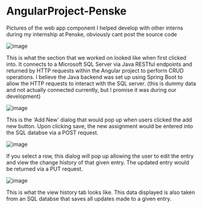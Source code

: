 # AngularProject-Penske

Pictures of the web app component I helped develop with other interns during my internship at Penske, 
obviously cant post the source code

![image](https://github.com/user-attachments/assets/dd3b9112-013c-4ca1-94d4-7e25f163d7b7)

This is what the section that we worked on looked like when first clicked into. It connects to a Microsoft SQL Server via Java RESTful endpoints and returned by HTTP requests within the Angular project to perform CRUD operations. I believe the Java backend was set up using Spring Boot to allow the HTTP requests to interact with the SQL server. (this is dummy data and not actually connected currently, but I promise it was during our development)

![image](https://github.com/user-attachments/assets/d2dc72ce-861f-4e24-a8ec-698899a27257)

This is the 'Add New' dialog that would pop up when users clicked the add new button. Upon clicking save, the new assignment would be entered into the SQL databse via a POST request.

![image](https://github.com/user-attachments/assets/3520b9cb-aa35-431c-b252-231fe86d3f68)

If you select a row, this dialog will pop up allowing the user to edit the entry and view the change history of that given entry. The updated entry would be returned via a PUT request.

![image](https://github.com/user-attachments/assets/0193be71-fd43-4bf7-8629-a5080bf8a26b)

This is what the view history tab looks like. This data displayed is also taken from an SQL databse that saves all updates made to a given entry.



